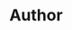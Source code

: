 ---
layout: redirect
sitemap: false
title: Author
permalink: /author/robinwilding
redirect_to: https://brajeshwar.com/about/brajeshwar.com/
---